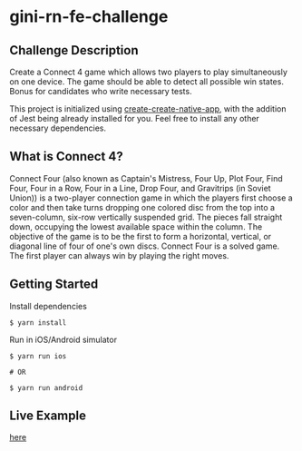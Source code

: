 # gini-rn-fe-challenge

## Challenge Description

Create a Connect 4 game which allows two players to play simultaneously on one device. The game should be able to detect all possible win states. Bonus for candidates who write necessary tests.

This project is initialized using [create-create-native-app](https://github.com/react-community/create-react-native-app), with the addition of Jest being already installed for you. Feel free to install any other necessary dependencies.

## What is Connect 4? 

Connect Four (also known as Captain's Mistress, Four Up, Plot Four, Find Four, Four in a Row, Four in a Line, Drop Four, and Gravitrips (in Soviet Union)) is a two-player connection game in which the players first choose a color and then take turns dropping one colored disc from the top into a seven-column, six-row vertically suspended grid. The pieces fall straight down, occupying the lowest available space within the column. The objective of the game is to be the first to form a horizontal, vertical, or diagonal line of four of one's own discs. Connect Four is a solved game. The first player can always win by playing the right moves.

## Getting Started

Install dependencies
```
$ yarn install
```

Run in iOS/Android simulator
```
$ yarn run ios

# OR

$ yarn run android
```

## Live Example

[here](https://codepen.io/finnhvman/pen/xXpzVN)
